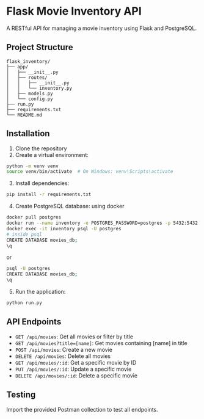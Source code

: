 Flask Movie Inventory API
=======================

A RESTful API for managing a movie inventory using Flask and PostgreSQL.

## Project Structure

```
flask_inventory/
├── app/
│   ├── __init__.py
│   ├── routes/
│   │   ├── __init__.py
│   │   └── inventory.py
│   ├── models.py
│   └── config.py
├── run.py
├── requirements.txt
└── README.md
```

## Installation

1. Clone the repository
2. Create a virtual environment:
```bash
python -m venv venv
source venv/bin/activate  # On Windows: venv\Scripts\activate
```
3. Install dependencies:
```bash
pip install -r requirements.txt
```
4. Create PostgreSQL database:
using docker
```bash
docker pull postgres
docker run --name inventory -e POSTGRES_PASSWORD=postgres -p 5432:5432 -d postgres
docker exec -it inventory psql -U postgres
# inside psql
CREATE DATABASE movies_db;
\q
```
or 
```bash
psql -U postgres
CREATE DATABASE movies_db;
\q
```
5. Run the application:
```bash
python run.py
```

## API Endpoints

* `GET /api/movies`: Get all movies or filter by title
* `GET /api/movies?title=[name]`: Get movies containing [name] in title
* `POST /api/movies`: Create a new movie
* `DELETE /api/movies`: Delete all movies
* `GET /api/movies/:id`: Get a specific movie by ID
* `PUT /api/movies/:id`: Update a specific movie
* `DELETE /api/movies/:id`: Delete a specific movie

## Testing

Import the provided Postman collection to test all endpoints.